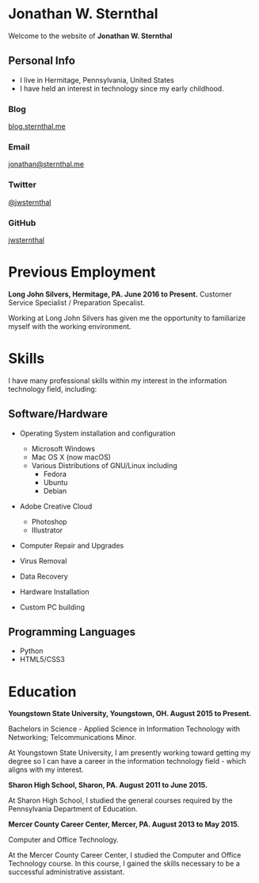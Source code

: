 # Jonathan W. Sternthal

Welcome to the website of **Jonathan W. Sternthal**

## Personal Info

- I live in Hermitage, Pennsylvania, United States
- I have held an interest in technology since my early childhood.

### Blog

[blog.sternthal.me](http://blog.sternthal.me)

### Email

[jonathan@sternthal.me](mailto:jonathan@sternthal.me)

### Twitter

[@jwsternthal](https://twitter.com/jwsternthal)

### GitHub

[jwsternthal](https://github.com/jwsternthal)

# Previous Employment

**Long John Silvers, Hermitage, PA. June 2016 to Present.**
Customer Service Specialist / Preparation Specalist.

Working at Long John Silvers has given me the opportunity to familiarize myself with the working environment. 

# Skills

I have many professional skills within my interest in the information technology field, including:

## Software/Hardware

- Operating System installation and configuration
   - Microsoft Windows
   - Mac OS X (now macOS)
   - Various Distributions of GNU/Linux including
      - Fedora
      - Ubuntu
      - Debian
- Adobe Creative Cloud

  - Photoshop
  - Illustrator
  
- Computer Repair and Upgrades

 - Virus Removal
 - Data Recovery
 - Hardware Installation
 - Custom PC building

## Programming Languages

- Python
- HTML5/CSS3

# Education

**Youngstown State University, Youngstown, OH. August 2015 to Present.**

Bachelors in Science - Applied Science in Information Technology with Networking; Telcommunications Minor.

At Youngstown State University, I am presently working toward getting my degree so I can have a career in the information technology field - which aligns with my interest.

**Sharon High School, Sharon, PA. August 2011 to June 2015.**

At Sharon High School, I studied the general courses required by the Pennsylvania Department of Education.

**Mercer County Career Center, Mercer, PA. August 2013 to May 2015.**

Computer and Office Technology.

At the Mercer County Career Center, I studied the Computer and Office Technology course. In this course, I gained the skills necessary to be a successful administrative assistant.
